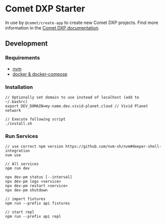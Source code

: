 # Comet DXP Starter

In use by `@comet/create-app` to create new Comet DXP projects. Find more information in the [Comet DXP documentation](https://docs.comet-dxp.com).

<!-- PROJECT_README_BEGIN Everything below this line will go into the Readme of projects created by @comet/create-app -->

## Development

### Requirements

-   [nvm](https://github.com/nvm-sh/nvm)
-   [docker & docker-compose](https://docs.docker.com/compose/)

### Installation

    // Optionally set domain to use instead of localhost (add to ~/.bashrc)
    export DEV_DOMAIN=my-name.dev.vivid-planet.cloud // Vivid Planet network

    // Execute following script
    ./install.sh

### Run Services

    // use correct npm version https://github.com/nvm-sh/nvm#deeper-shell-integration
    nvm use

    // All services
    npm run dev

    npx dev-pm status [--interval]
    npx dev-pm logs <service>
    npx dev-pm restart <service>
    npx dev-pm shutdown

    // import fixtures
    npm run --prefix api fixtures

    // start repl
    npm run --prefix api repl
